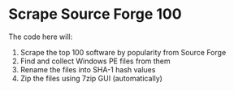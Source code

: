 # Scrape Source Forge 100

The code here will:
1. Scrape the top 100 software by popularity from Source Forge
2. Find and collect Windows PE files from them
3. Rename the files into SHA-1 hash values
4. Zip the files using 7zip GUI (automatically)